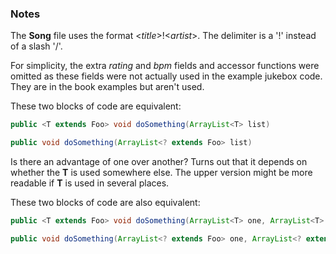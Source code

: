 ### Notes

The **Song** file uses the format <*title*\>!<*artist*\>. The delimiter is a '!' instead of a slash '/'.

For simplicity, the extra *rating* and *bpm* fields and accessor functions were omitted as these fields were not actually used in the example jukebox code. They are in the book examples but aren't used.

These two blocks of code are equivalent:

```Java
public <T extends Foo> void doSomething(ArrayList<T> list)
```

```Java
public void doSomething(ArrayList<? extends Foo> list)
```

Is there an advantage of one over another? Turns out that it depends on whether the **T** is used somewhere else. The upper version might be more readable if **T** is used in several places.

These two blocks of code are also equivalent:

```Java
public <T extends Foo> void doSomething(ArrayList<T> one, ArrayList<T> two)
```

```Java
public void doSomething(ArrayList<? extends Foo> one, ArrayList<? extends Foo> two)
```